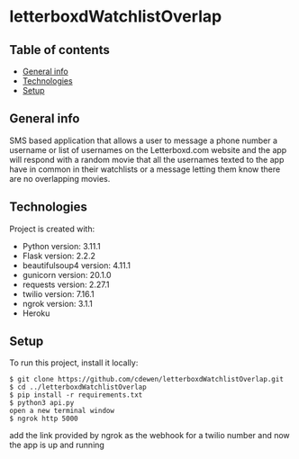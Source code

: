 # letterboxdWatchlistOverlap

## Table of contents
* [General info](#general-info)
* [Technologies](#technologies)
* [Setup](#setup)

## General info
SMS based application that allows a user to message a phone number a username or list of usernames on the Letterboxd.com website and the app will respond with a random movie that all the usernames texted to the app have in common in their watchlists or a message letting them know there are no overlapping movies.
	
## Technologies
Project is created with:
* Python version: 3.11.1
* Flask version: 2.2.2
* beautifulsoup4 version: 4.11.1
* gunicorn version: 20.1.0
* requests version: 2.27.1
* twilio version: 7.16.1
* ngrok version: 3.1.1
* Heroku 
	
## Setup
To run this project, install it locally:

```
$ git clone https://github.com/cdewen/letterboxdWatchlistOverlap.git
$ cd ../letterboxdWatchlistOverlap
$ pip install -r requirements.txt
$ python3 api.py
open a new terminal window
$ ngrok http 5000
```
add the link provided by ngrok as the webhook for a twilio number and now the app is up and running
